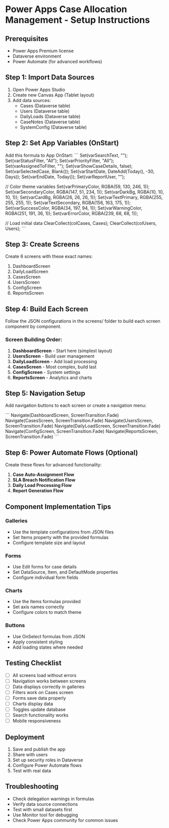 # Power Apps Case Allocation Management - Setup Instructions

## Prerequisites
- Power Apps Premium license
- Dataverse environment
- Power Automate (for advanced workflows)

## Step 1: Import Data Sources
1. Open Power Apps Studio
2. Create new Canvas App (Tablet layout)
3. Add data sources:
   - Cases (Dataverse table)
   - Users (Dataverse table)
   - DailyLoads (Dataverse table)
   - CaseNotes (Dataverse table)
   - SystemConfig (Dataverse table)

## Step 2: Set App Variables (OnStart)
Add this formula to App OnStart:
\`\`\`
Set(varSearchText, "");
Set(varStatusFilter, "All");
Set(varPriorityFilter, "All");
Set(varAssignedToFilter, "");
Set(varShowCaseDetails, false);
Set(varSelectedCase, Blank());
Set(varStartDate, DateAdd(Today(), -30, Days));
Set(varEndDate, Today());
Set(varReportUser, "");

// Color theme variables
Set(varPrimaryColor, RGBA(59, 130, 246, 1));
Set(varSecondaryColor, RGBA(147, 51, 234, 1));
Set(varDarkBg, RGBA(10, 10, 10, 1));
Set(varCardBg, RGBA(26, 26, 26, 1));
Set(varTextPrimary, RGBA(255, 255, 255, 1));
Set(varTextSecondary, RGBA(156, 163, 175, 1));
Set(varSuccessColor, RGBA(34, 197, 94, 1));
Set(varWarningColor, RGBA(251, 191, 36, 1));
Set(varErrorColor, RGBA(239, 68, 68, 1));

// Load initial data
ClearCollect(colCases, Cases);
ClearCollect(colUsers, Users);
\`\`\`

## Step 3: Create Screens
Create 6 screens with these exact names:
1. DashboardScreen
2. DailyLoadScreen
3. CasesScreen
4. UsersScreen
5. ConfigScreen
6. ReportsScreen

## Step 4: Build Each Screen
Follow the JSON configurations in the screens/ folder to build each screen component by component.

### Screen Building Order:
1. **DashboardScreen** - Start here (simplest layout)
2. **UsersScreen** - Build user management
3. **DailyLoadScreen** - Add load processing
4. **CasesScreen** - Most complex, build last
5. **ConfigScreen** - System settings
6. **ReportsScreen** - Analytics and charts

## Step 5: Navigation Setup
Add navigation buttons to each screen or create a navigation menu:

\`\`\`
Navigate(DashboardScreen, ScreenTransition.Fade)
Navigate(CasesScreen, ScreenTransition.Fade)
Navigate(UsersScreen, ScreenTransition.Fade)
Navigate(DailyLoadScreen, ScreenTransition.Fade)
Navigate(ConfigScreen, ScreenTransition.Fade)
Navigate(ReportsScreen, ScreenTransition.Fade)
\`\`\`

## Step 6: Power Automate Flows (Optional)
Create these flows for advanced functionality:
1. **Case Auto-Assignment Flow**
2. **SLA Breach Notification Flow**
3. **Daily Load Processing Flow**
4. **Report Generation Flow**

## Component Implementation Tips

### Galleries
- Use the template configurations from JSON files
- Set Items property with the provided formulas
- Configure template size and layout

### Forms
- Use Edit forms for case details
- Set DataSource, Item, and DefaultMode properties
- Configure individual form fields

### Charts
- Use the Items formulas provided
- Set axis names correctly
- Configure colors to match theme

### Buttons
- Use OnSelect formulas from JSON
- Apply consistent styling
- Add loading states where needed

## Testing Checklist
- [ ] All screens load without errors
- [ ] Navigation works between screens
- [ ] Data displays correctly in galleries
- [ ] Filters work on Cases screen
- [ ] Forms save data properly
- [ ] Charts display data
- [ ] Toggles update database
- [ ] Search functionality works
- [ ] Mobile responsiveness

## Deployment
1. Save and publish the app
2. Share with users
3. Set up security roles in Dataverse
4. Configure Power Automate flows
5. Test with real data

## Troubleshooting
- Check delegation warnings in formulas
- Verify data source connections
- Test with small datasets first
- Use Monitor tool for debugging
- Check Power Apps community for common issues
